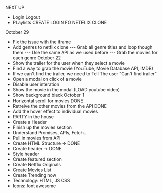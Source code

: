 NEXT UP
- Login Logout
- PLaylists
CREATE LOGIN FO NETFLIX CLONE

October 29

- Fix the issue with the iframe
- Add genres to netflix clone
--- Grab all genre titles and loop though them
--- Use the same API as we used before
--- Grab the movies for each genre
October 22
- Show the trailer for the user when they select a movie
- Find a way to grab the movie (YouTube, Movie Database API, IMDB)
- If we can't find the trailer, we need to Tell The user "Can't find trailer"
- Open a modal on click of a movie
- Disable user interation
- Show the movie in the modal (LOAD youtube video)
- Show background black
October 1
- Horizontal scroll for movies DONE
- Retreive the other movies from the API DONE
- Add the hover effect to individual movies 
- PARTY in the house
- Create a Header
- Finish up the movies section
- Understand Promises, APIs, Fetch..
- Pull in movies from API
- Create HTML Structure -> DONE
- Create header -> DONE
- Style header
- Create featured section
- Create Netflix Originals
- Create Movies List
- Create Trending now
- Technology: HTML, JS CSS
- Icons: font awesome